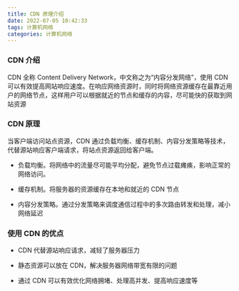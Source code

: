 ```yaml
---
title: CDN 原理介绍
date: 2022-07-05 10:42:33
tags: 计算机网络
categories: 计算机网络
---
```


### CDN 介绍

CDN 全称 Content Delivery Network，中文称之为“内容分发网络”，使用 CDN 可以有效提高网站响应速度。在响应网络资源时，同时将网络资源缓存在最靠近用户的网络节点，这样用户可以根据就近的节点和缓存的内容，尽可能快的获取到网站资源

### CDN 原理

当客户端访问站点资源，CDN 通过负载均衡、缓存机制、内容分发策略等技术，代替源站响应客户端请求，将站点资源返回给客户端。

* 负载均衡。将网络中的流量尽可能平均分配，避免节点过载瘫痪，影响正常的网络访问。

* 缓存机制。将服务器的资源缓存在本地和就近的 CDN 节点

* 内容分发策略。通过分发策略来调度通信过程中的多次路由转发和处理，减小网络延迟

### 使用 CDN 的优点

* CDN 代替源站响应请求，减轻了服务器压力

* 静态资源可以放在 CDN，解决服务器网络带宽有限的问题

* 通过 CDN 可以有效优化网络拥堵、处理高并发、提高响应速度等
